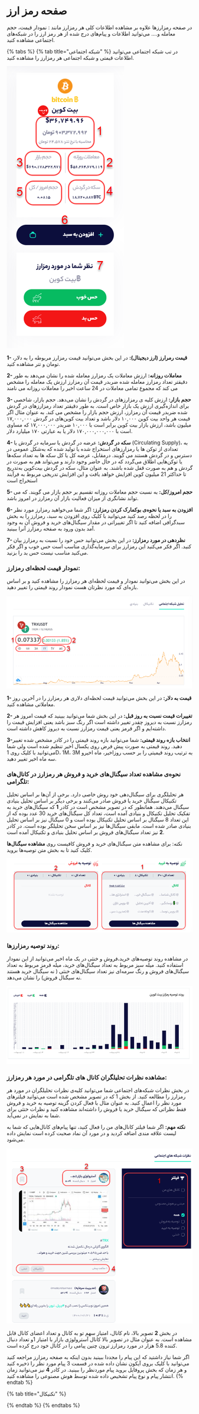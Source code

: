 # صفحه رمز ارز

در صفحه رمزارزها علاوه بر مشاهده اطلاعات کلی هر رمزارز مانند : نمودار قیمت، حجم معامله و.... می‌توانید اطلاعات و پیام‌های درج شده از هر رمز ارز را در شبکه‌های اجتماعی مشاهده کنید.

{% tabs %}
{% tab title="شبکه اجتماعی" %}
در تب شبکه اجتماعی می‌توانید اطلاعات قیمتی و شبکه اجتماعی هر رمزارز را مشاهده کنید.

![](../.gitbook/assets/image%20%281%29.png)

**1- قیمت رمرارز \(ارز دیجیتال\):** در این بخش می‌توانید قیمت رمزارز مربوطه را به دلار، تومان و تتر مشاهده کنید.

**2- معاملات روزانه:** ارزش معاملات یک رمزارز معامله شده را نشان می‌دهد به طور دقیقتر تعداد رمزارز معامله شده ضربدر قیمت آن رمزارز ارزش یک معامله را مشخص می کند که مجموع تمامی معاملات در 24 ساعت اخیر را معاملات روزانه می نامند

**3- حجم بازار:** ارزش کلیه ی رمزارزهای در گردش را نشان می‌دهد. حجم بازار، شاخصی برای اندازه‌گیری ارزش یک بازار خاص است. به طور دقیقتر تعداد رمزارزهای در گردش شده ضربدر قیمت آن رمزارز، ارزش حجم بازار را مشخص می کند. به عنوان مثال اگر قیمت هر واحد بیت کوین ۱۰,۰۰۰ دلار باشد و تعداد بیت کوین‌های در گردش ۱۷,۰۰۰,۰۰۰ میلیون باشد، ارزش بازار بیت کوین برابر است با ۱۰,۰۰۰ ضربدر ۱۷,۰۰۰,۰۰۰ که مساوی است با ۱۷۰,۰۰۰,۰۰۰,۰۰۰ دلار یا به عبارتی ۱۷۰ میلیارد دلار.

**4- سکه در گردش:** عرضه در گردش یا سرمایه در گردش یا \(Circulating Supply\)، به تعدادی از توکن ها یا رمزارزهای استخراج شده یا تولید شده که به‌شکل عمومی در دسترس و در گردش هستند می گویند. درمقابل، عرضه کل یا کل سکه ها به تعداد سکه‌ها یا توکن‌هایی اطلاق می‌گردد که در حال حاضر وجود دارند و می‌تواند هم به صورت در گردش و هم به صورت قفل شده‌ باشند. به عنوان مثال، سکه در گردش بیت‌کوین به‌تدریج تا حداکثر 21 میلیون کوین افزایش خواهد یافت و این افزایش تدریجی مربوط به فرآیند استخراج است

**5- حجم امروز/کل:** به نسبت حجم معاملات روزانه تقسیم بر حجم بازار می گویند. که می تواند نشانگری از میزان فعالیت بازار آن رمزارز در امروز باشد.

**6- افزودن به سبد  یا نحوه‌ی بوکمارک کردن رمزارز:** اگر شما می‌خواهید رمزارز مورد نظر را در لحظه رصد کنید می‌توانید با کلیک روی افزودن به سبد، رمزارز را به بخش سبدگرافی اضافه کنید تا اگر تغییراتی در مقدار سیگنال‌های خرید و فروش آن به وجود آمد بدون ورود به صفحه رمزارز آنرا ببینید.

**7- نظردهی در مورد رمزارز:** در این بخش می‌توانید حس خود را نسبت به رمزارز بیان کنید. اگر فکر می‌کنید این رمزارز برای سرمایه‌گذاری مناسب است حس خوب و اگر فکر می‌کنید مناسب نیست حس بد را بزنید.

### نمودار قیمت لحظه‌ای رمزارز:

در این بخش می‌توانید نمودار و قیمت لحظه‌ای هر رمزارز را مشاهده کنید و بر اساس بازه‌ای که مورد نظرتان هست نمودار روند قیمتی را تغییر دهید.

![](../.gitbook/assets/qymt-lhzh-ay%20%281%29.png)

**1- قیمت به دلار:** در این بخش می‌توانید قیمت لحظه‌ای دلاری هر رمزارز را در آخرین روز معاملاتی مشاهده کنید.

**2- تغییرات قیمت نسبت به روز قبل:** در این بخش شما می‌توانید ببینید که قیمت امروز هر رمزارز نسبت به دیروز چقدر تغییر داشته است اگر رنگ سبز باشد یعنی افزایش قیمت را داشته‌ایم و اگر قرمز یعنی قیمت رمزارز نسبت به دیروز کاهش داشته است.

**3-انتخاب بازه روند قیمتی:** شما می‌توانید بازه روند قیمتی را در کادر مشخص شده تغییر دهید. روند قیمتی به صورت پیش فرض روی یکسال اخیر تنظیم شده است ولی شما می‌توانید با کلیک روی 1D، 1M، 3M به ترتیب روند قیمیتی را بر حسب روزاخیر، ماه اخیرو سه ماه اخیر تغییر دهید.

### نحوه‌ی مشاهده تعداد سیگنال‌های خرید و فروش هر رمزارز در کانال‌های تلگرامی:

هر تحلیلگری برای سیگنال‌دهی خود روش خاصی دارد. برخی از آن‌ها بر اساس تحلیل تکنیکال سیگنال خرید یا فروش صادر می‌کنند و برخی دیگر بر اساس تحلیل بنیادی سیگنال می‌دهند. همانطور که در تصویر مشخص است در کادر **1** که سیگنال‌های خرید به تفکیک تحلیل تکنیکال و بنیادی آمده است، تعداد کل سیگنال‌های خرید 30 عدد بوده که از این تعداد 8 سیگنال بر اساس تحلیل تکنیکال بوده است و 0 سیگنال نیز بر اساس تحلیل بنیادی صادر شده است. مابقی سیگنال‌ها نیز بر اساس سخن تحلیلگر بوده است. در کادر **2** نیز تعداد سیگنال‌های فروش بر اساس تحلیل بنیادی و تکنیکال آمده است. 

نکته: برای مشاهده متن سیگنال‌های خرید و فروش کافیست روی **مشاهده سیگنال‌ها** کلیک کنید تا به بخش متن توصیه‌ها بروید.

![](../.gitbook/assets/twsyh-khryd-w-frwsh.png)

### روند توصیه رمزارزها:

در مشاهده روند توصیه‌های خرید،فروش و خنثی در یک ماه اخیر می‌توانید از این نمودار استفاده کنید. میله سبز مربوط به تعداد سیگنال‌های خرید، میله قرمز مربوط به تعداد سیگنال‌های فروش و رنگ سرمه‌ای نیز تعداد سیگنال‌های خنثی \( نه سیگنال خرید هستند نه سیگنال فروش\) را نشان می‌دهد.

![](../.gitbook/assets/rwnd-twsyh-rmzarz.png)

### **مشاهده نظرات تحلیلگران کانال های تلگرامی در مورد هر رمزارز:**

در بخش نظرات شبکه‌های اجتماعی شما می‌توانید کلیه‌ی نظرات تحلیلگران در مورد هر رمزارز را مطالعه کنید. از بخش 1 که در تصویر مشخص شده است می‌توانید فیلترهای مورد نظر را اعمال کنید. به عنوان مثال با فعال کردن گزینه توصیه به خرید و فروش فقط نظراتی که سیگنال خرید یا فروش را داشته‌اند مشاهده کنید و نظرات ختثی برای شما به  نمایش در نمی‌آید.

**نکته مهم:** اگر شما فیلتر کانال‌های من را فعال کنید، تنها پیام‌های کانال‌هایی که شما به لیست علاقه مندی اضافه کردید و در مورد آن نماد صحبت کرده است نمایش داده می‌شود.

![](../.gitbook/assets/rmzarz-y.png)

در بخش **2** تصویر بالا، نام کانال، امتیاز سهم تو به کانال و تعداد اعضای کانال قابل مشاهده است. به عنوان مثال در تصویر بالا کانال آسترولوژی بازار با امتیاز 1و تعداد دنبال کننده 5.8 هزار در مورد رمزارز ترون چنین پیامی را در کانال خود درج کرده است. 

اگر شما نیاز داشتید که این پیام را مجددا ببینید بدون اینکه به صفحه رمزارز مراجعه کنید می‌توانید با کلیک بروی آیکون نشان داده شده در قسمت 3 پیام مورد نظر را ذخیره کنید و هر زمان که بخش پروفایل بروید پیام موردنظر را ببینید. در کادر **4** نیز می‌توانید زمان انتشار پیام و نوع پیام تشخیص داده شده توسط هوش مصنوعی را مشاهده کنید.
{% endtab %}

{% tab title="تکنیکال" %}

{% endtab %}
{% endtabs %}













